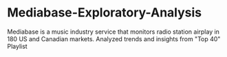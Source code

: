 # Mediabase-Exploratory-Analysis
Mediabase is a music industry service that monitors radio station airplay in 180 US and Canadian markets. Analyzed trends and insights from "Top 40" Playlist
